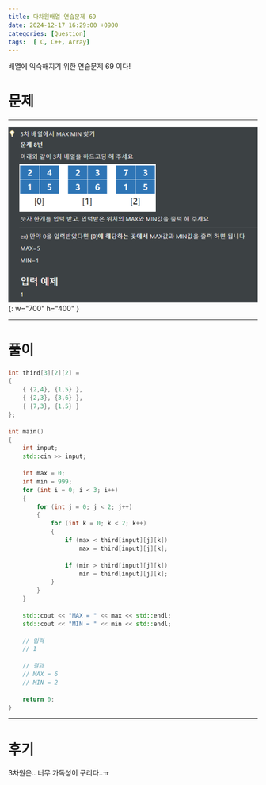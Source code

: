 ```yaml
---
title: 다차원배열 연습문제 69
date: 2024-12-17 16:29:00 +0900
categories: [Question]  
tags:  [ C, C++, Array]
---
```


배열에 익숙해지기 위한 연습문제 69 이다!

# 문제   
---------------------------------------
![Desktop View](/assets/img/Array67.png){: w="700" h="400" }

---------------------------------------

# 풀이

```c++
int third[3][2][2] =
{
    { {2,4}, {1,5} },
    { {2,3}, {3,6} },
    { {7,3}, {1,5} }
};

int main()
{
    int input;
    std::cin >> input;
    
    int max = 0;
    int min = 999;
    for (int i = 0; i < 3; i++)
    {
        for (int j = 0; j < 2; j++)
        {
            for (int k = 0; k < 2; k++)
            {
                if (max < third[input][j][k])
                    max = third[input][j][k];
                
                if (min > third[input][j][k])
                    min = third[input][j][k];
            }
        }
    }
    
    std::cout << "MAX = " << max << std::endl;
    std::cout << "MIN = " << min << std::endl;
    
    // 입력
    // 1
    
    // 결과
    // MAX = 6
    // MIN = 2

    return 0;
}
```
---------------------------------------

# 후기

3차원은.. 너무 가독성이 구리다..ㅠ
